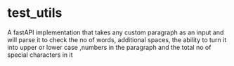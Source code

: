 # test_utils
A fastAPI implementation that takes any custom paragraph as an input and will parse it to check the no of words, additional spaces, the ability to turn it into upper or lower case ,numbers in the paragraph and the total no of special characters in it
